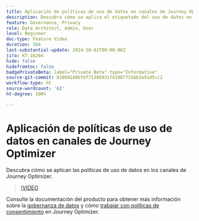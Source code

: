 ```yaml
---
title: Aplicación de políticas de uso de datos en canales de Journey Optimizer
description: Descubra cómo se aplica el etiquetado del uso de datos en los canales de Journey Optimizer.
feature: Governance, Privacy
role: Data Architect, Admin, User
level: Beginner
doc-type: Feature Video
duration: 164
last-substantial-update: 2024-10-01T00:00:00Z
jira: KT-16264
hide: false
hidefromtoc: false
badgePrivateBeta: label="Private Beta" type="Informative"
source-git-commit: 810601d8bfdf71386831f439877316b3a91d5cc2
workflow-type: ht
source-wordcount: '62'
ht-degree: 100%

---
```



# Aplicación de políticas de uso de datos en canales de Journey Optimizer

Descubra cómo se aplican las políticas de uso de datos en los canales de Journey Optimizer.

>[!VIDEO](https://video.tv.adobe.com/v/3434908/?learn=on&captions=spa)

Consulte la documentación del producto para obtener más información sobre la [gobernanza de datos](https://experienceleague.adobe.com/es/docs/journey-optimizer/using/privacy/action-privacy-restricted) y cómo [trabajar con políticas de consentimiento](https://experienceleague.adobe.com/es/docs/journey-optimizer/using/privacy/consent/consent-restricted) en Journey Optimizer.